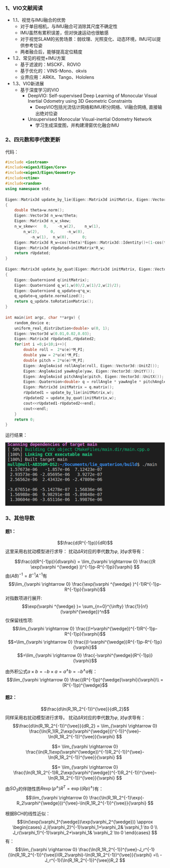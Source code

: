 
### 1、VIO文献阅读
- 1.1、视觉与IMU融合的优势
    - 对于单目相机，与IMU融合可消除其尺度不确定性
    - IMU虽然有累积误差，但对快速运动也很敏感
    - 对于视觉SLAM的劣势场景：弱纹理、光照变化、动态环境，IMU可以提供参考位姿
    - 两者融合后，能够提高定位精度
- 1.2、常见的视觉+IMU方案
  - 基于滤波的：MSCKF、ROVIO
  - 基于优化的：VINS-Mono、okvis
  - 业界应用：ARKit、Tango、Hololens
- 1.3、VIO新进展
  - 基于深度学习的VIO
    - DeepVIO: Self-supervised Deep Learning of Monocular Visual Inertial Odometry using 3D Geometric Constraints
      - DeepVIO包括光流估计网络和IMU积分网络、VI融合网络, 直接输出绝对位姿
    - Unsupervised Monocular Visual-inertial Odometry Network
      - 学习生成深度图，并构建滑窗优化融合IMU



### 2、四元数和李代数更新
代码：
```cpp
#include <iostream>
#include<eigen3/Eigen/Core>
#include<eigen3/Eigen/Geometry>
#include<ctime>
#include<random>
using namespace std;

Eigen::Matrix3d update_by_lie(Eigen::Matrix3d initMatrix, Eigen::Vector3d w )
{
    double theta=w.norm();
    Eigen::Vector3d n_w=w/theta;
    Eigen::Matrix3d n_w_skew;
    n_w_skew<<   0,    -n_w(2),    n_w(1),
		n_w(2),     0,     -n_w(0),
	       -n_w(1),  n_w(0),      0;
    Eigen::Matrix3d R_w=cos(theta)*Eigen::Matrix3d::Identity()+(1-cos(theta))*n_w*n_w.transpose()+sin(theta)*n_w_skew;
    Eigen::Matrix3d rUpdated=initMatrix*R_w;
    return rUpdated;
}

Eigen::Matrix3d update_by_quat(Eigen::Matrix3d initMatrix, Eigen::Vector3d w )
{
    Eigen::Quaterniond q(initMatrix);
    Eigen::Quaterniond q_w(1,w(0)/2,w(1)/2,w(2)/2);
    Eigen::Quaterniond q_update=q*q_w;
    q_update=q_update.normalized();
    return q_update.toRotationMatrix();
}

int main(int argc, char **argv) {
    random_device e; 
    uniform_real_distribution<double> u(0, 1);
    Eigen::Vector3d w(0.01,0.02,0.03);
    Eigen::Matrix3d rUpdated1,rUpdated2;
    for(int i =0;i<10;i++){
        double roll =  2*u(e)*M_PI;
        double yaw = 2*u(e)*M_PI;
        double pitch = 2*u(e)*M_PI;
        Eigen::AngleAxisd rollAngle(roll, Eigen::Vector3d::UnitZ());
        Eigen::AngleAxisd yawAngle(yaw, Eigen::Vector3d::UnitY());
        Eigen::AngleAxisd pitchAngle(pitch, Eigen::Vector3d::UnitX());
        Eigen::Quaternion<double> q = rollAngle * yawAngle * pitchAngle;
        Eigen::Matrix3d initMatrix = q.matrix();
        rUpdated1 = update_by_lie(initMatrix,w);
        rUpdated2 = update_by_quat(initMatrix,w);
        cout<<rUpdated1-rUpdated2<<endl;
        cout<<endl;
    }
    return 0;
}
```
运行结果：

![avatar](./Screenshot%20from%202020-12-10%2000-31-31.png)

### 3、其他导数

#### 题1：

$$\frac{d(R^{-1}p)}{dR}$$
这里采用右扰动模型进行求导：
扰动$\Delta R$对应的李代数为$\varphi$, 对$\varphi$求导有：

$$\frac{d(R^{-1}p)}{d\varphi} = \lim_{\varphi \rightarrow 0} \frac{(R \exp(\varphi ^{\wedge} ))^{-1}p-R^{-1}p}{\varphi} $$
由$(AB)^{-1}=B^{-1}A^{-1}$有
$$\lim_{\varphi \rightarrow 0} \frac{\exp(\varphi ^{\wedge} )^{-1}R^{-1}p-R^{-1}p}{\varphi}$$ 
对指数项进行展开:
$$\exp(\varphi ^{\wedge} )= \sum_{n=0}^{\infty} \frac{1}{n!} (\varphi^{\wedge})^n$$
仅保留线性项:
$$\lim_{\varphi \rightarrow 0} \frac{(I+\varphi^{\wedge})^{-1}R^{-1}p-R^{-1}p}{\varphi}$$ 
$$=\lim_{\varphi \rightarrow 0} \frac{(I-\varphi^{\wedge})R^{-1}p-R^{-1}p}{\varphi}$$ 
$$=\lim_{\varphi \rightarrow 0} \frac{-\varphi^{\wedge}(R^{-1}p)}{\varphi}$$ 

由外积公式$a\times b=-b \times a=a^{\wedge}b=-b^{\wedge}a$有：
$$\lim_{\varphi \rightarrow 0} \frac{(R^{-1}p)^{\wedge}\varphi}{\varphi}\\
=(R^{-1}p)^{\wedge}$$ 

#### 题2：
$$\frac{d\ln(R_1R_2^{-1})^{\vee}}{dR_2}$$
同样采用右扰动模型进行求导。
扰动$\Delta R$对应的李代数为$\varphi$, 对$\varphi$求导有：
$$\frac{d\ln(R_1R_2^{-1})^{\vee}}{dR_2} = \lim_{\varphi \rightarrow 0} \frac{\ln(R_1(R_2\exp(\varphi^{\wedge}))^{-1})^{\vee}-\ln(R_1R_2^{-1})^{\vee}}{\varphi} $$

$$= \lim_{\varphi \rightarrow 0} \frac{\ln(R_1\exp(\varphi^{\wedge})^{-1}R_2^{-1})^{\vee}-\ln(R_1R_2^{-1})^{\vee}}{\varphi} $$

$$= \lim_{\varphi \rightarrow 0} \frac{\ln(R_1R_2^{-1}R_2\exp(\varphi^{\wedge})^{-1}R_2^{-1})^{\vee}-\ln(R_1R_2^{-1})^{\vee}}{\varphi} $$

由$SO_3$的伴随性质$R\exp(p^{\wedge})R^T=\exp((Rp)^{\wedge})$有：
$$\lim_{\varphi \rightarrow 0} \frac{\ln(R_1R_2^{-1}\exp(-R_2\varphi^{\wedge}))^{\vee}-\ln(R_1R_2^{-1})^{\vee}}{\varphi} $$

根据BCH的线性近似：
$$\ln(\exp(\varphi_1^{\wedge})\exp(\varphi_2^{\wedge})) \approx 
\begin{cases}
J_l(\varphi_2)^{-1}\varphi_1+\varphi_2& \varphi_1 \to 0  \\
J_r(\varphi_1)^{-1}\varphi_2+\varphi_1& \varphi_2 \to 0
\end{cases}
$$
有：
$$\lim_{\varphi \rightarrow 0} \frac{\ln(R_1R_2^{-1})^{\vee}-J_r^{-1}(\ln(R_1R_2^{-1})^{\vee})(R_2\varphi)-\ln(R_1R_2^{-1})^{\vee}}{\varphi} =\\
-J_r^{-1}(\ln(R_1R_2^{-1})^{\vee})R_2
$$